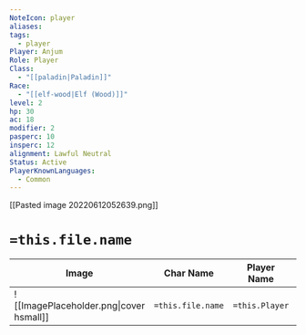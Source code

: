 ```yaml
---
NoteIcon: player
aliases: 
tags:
  - player
Player: Anjum
Role: Player
Class:
  - "[[paladin|Paladin]]"
Race:
  - "[[elf-wood|Elf (Wood)]]"
level: 2
hp: 30
ac: 18
modifier: 2
pasperc: 10
insperc: 12
alignment: Lawful Neutral
Status: Active
PlayerKnownLanguages:
  - Common
---
```




[[Pasted image 20220612052639.png]]

# `=this.file.name`

| Image                                   | Char Name         | Player Name         | Class                  | Race              | Level           |
| --------------------------------------- | ----------------- | ------------------- | ---------------------- | ----------------- | --------------- |
| ![[ImagePlaceholder.png\|cover hsmall]] | `=this.file.name` | `=this.Player` | `=this.Class` | `=this.Race` | `VIEW[{level}]` |